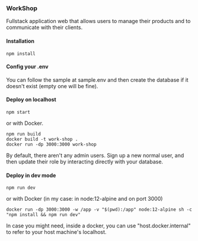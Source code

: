 ### WorkShop
Fullstack application web that allows users to manage their products and to communicate with their clients.

#### Installation

    npm install

#### Config your .env

You can follow the sample at sample.env and then create the database if it doesn't exist (empty one will be fine).

#### Deploy on localhost

    npm start

or with Docker. 
    
    npm run build
    docker build -t work-shop .
    docker run -dp 3000:3000 work-shop

By default, there aren't any admin users. Sign up a new normal user, and then update their role by interacting directly with your database.

#### Deploy in dev mode

    npm run dev

or with Docker (in my case: in node:12-alpine and on port 3000)

    docker run -dp 3000:3000 -w /app -v "$(pwd):/app" node:12-alpine sh -c "npm install && npm run dev"

In case you might need, inside a docker, you can use "host.docker.internal" to refer to your host machine's localhost.
